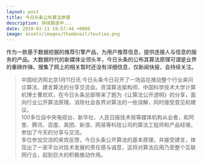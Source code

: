 ```yaml
---
layout: post
title: 今日头条公布算法原理
description: 持续跟进中...
date: 2018-01-11 19:57:44 +0800
image: assets/images/thumbnail/toutiao.png
---
```


作为一款基于数据挖掘的推荐引擎产品，为用户推荐信息，提供连接人与信息的服务的产品。大数据时代的新媒体业领头羊，今日头条的公布其算法原理可谓是业界的重磅炸弹。搜集了网上的相关暂时还没有详细信息，仅新闻快报，会持续关注。

>中国经济网北京1月11日讯 今日头条今日召开了一场旨在推动整个行业来问诊算法、建言算法的分享交流会。资深算法架构师、中国科学技术大学计算机博士曹欢欢，在今日头条总部带来了题为《让算法公开透明》的分享，面向行业公开算法原理，消除社会各界对算法的一些误解，同时接受意见和建议。  
100多位自中央电视台、新华社、人民日报技术局等媒体机构从业者，和阿里、腾讯、百度、美团、新浪、网易等科技公司的算法工程师和产品经理，参加了今天的分享与交流。  
多位参加交流的来宾反馈，今日头条公开算法的基本原理，并接受建言，体现出了一家平台对技术发展的责任感与诚意，这将对算法应用乃至整个互联网行业，起到巨大的积极推动作用。
